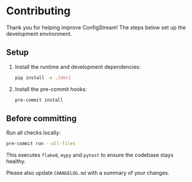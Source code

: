 # Contributing

Thank you for helping improve ConfigStream! The steps below set up the development environment.

## Setup

1. Install the runtime and development dependencies:
   ```bash
   pip install -e .[dev]
   ```
2. Install the pre-commit hooks:
   ```bash
   pre-commit install
   ```

## Before committing

Run all checks locally:
```bash
pre-commit run --all-files
```
This executes `flake8`, `mypy` and `pytest` to ensure the codebase stays healthy.

Please also update `CHANGELOG.md` with a summary of your changes.

